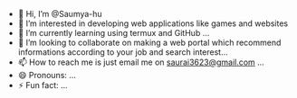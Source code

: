 - 👋 Hi, I’m @Saumya-hu
- 👀 I’m interested in developing web applications like games and websites
- 🌱 I’m currently learning using termux and GitHub ...
- 💞️ I’m looking to collaborate on making a web portal which recommend informations according to your job and search interest...
- 📫 How to reach me is just email me on saurai3623@gmail.com ...
- 😄 Pronouns: ...
- ⚡ Fun fact: ...

<!---
Saumya-hu/Saumya-hu is a ✨ special ✨ repository because its `README.md` (this file) appears on your GitHub profile.
You can click the Preview link to take a look at your changes.
--->
